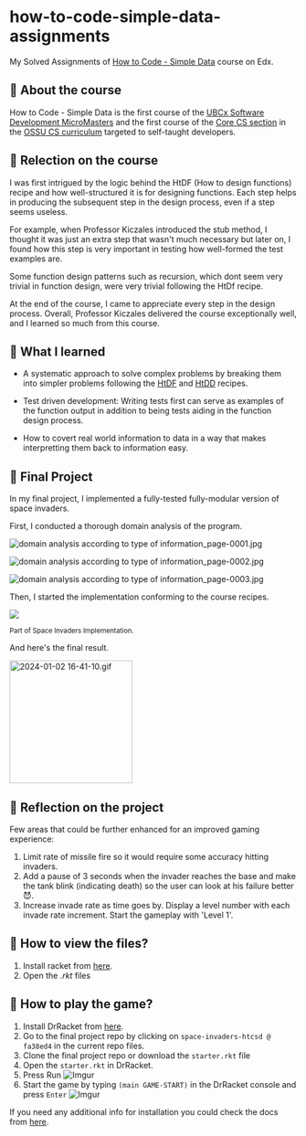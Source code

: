 # how-to-code-simple-data-assignments

My Solved Assignments of [How to Code - Simple Data](https://www.edx.org/course/how-to-code-simple-data) course on Edx.

## 🎾 About the course

How to Code - Simple Data is the first course of the [UBCx Software Development MicroMasters](https://www.edx.org/micromasters/ubcx-software-development) and the first course of the [Core CS section](https://github.com/ossu/computer-science#core-cs) in the [OSSU CS curriculum](https://github.com/ossu/computer-science) targeted to self-taught developers.

## 🎾 Relection on the course

I was first intrigued by the logic behind the HtDF (How to design functions) recipe and how well-structured it is for designing functions. Each step helps in producing the subsequent step in the design process, even if a step seems useless.

For example, when Professor Kiczales introduced the stub method, I thought it was just an extra step that wasn't much necessary but later on, I found how this step is very important in testing how well-formed the test examples are.

Some function design patterns such as recursion, which dont seem very trivial in function design, were very trivial following the HtDf recipe.

At the end of the course, I came to appreciate every step in the design process. Overall, Professor Kiczales delivered the course exceptionally well, and I learned so much from this course.

## 🎾 What I learned

- A systematic approach to solve complex problems by breaking them into simpler problems following the [HtDF](https://cs.berry.edu/webdocs-common/csc120/docs/recipes/htdf.html) and [HtDD](https://cs.berry.edu/webdocs-common/csc120/docs/recipes/htdd.html) recipes.

- Test driven development: Writing tests first can serve as examples of the function output in addition to being tests aiding in the function design process.

- How to covert real world information to data in a way that makes interpretting them back to information easy.

## 🎾 Final Project

In my final project, I implemented a fully-tested fully-modular version of space invaders.

First, I conducted a thorough domain analysis of the program.

![domain analysis according to type of information_page-0001.jpg](https://i.imgur.com/fTMC4Ct.jpg)

![domain analysis according to type of information_page-0002.jpg](https://i.imgur.com/6ntqsp9.jpg)

![domain analysis according to type of information_page-0003.jpg](https://i.imgur.com/n8uSol8.jpg)

Then, I started the implementation conforming to the course recipes.

![](https://i.imgur.com/gzcETy7.png)

<small> Part of Space Invaders Implementation. </small>

And here's the final result.

<img src="https://i.imgur.com/817QbYT.gif" title="" alt="2024-01-02 16-41-10.gif" width="215">

## 🎾 Reflection on the project

Few areas that could be further enhanced for an improved gaming experience:

1. Limit rate of missile fire so it would require some accuracy hitting invaders.
2. Add a pause of 3 seconds when the invader reaches the base and make the tank blink (indicating death) so the user can look at his failure better 😈.
3. Increase invade rate as time goes by. Display a level number with each invade rate increment. Start the gameplay with 'Level 1'.

## 🎾 How to view the files?

1. Install racket from [here](https://download.racket-lang.org/).
2. Open the _.rkt_ files

## 🎾 How to play the game?

1. Install DrRacket from [here](https://download.racket-lang.org/).
2. Go to the final project repo by clicking on `space-invaders-htcsd @ fa38ed4` in the current repo files.
3. Clone the final project repo or download the `starter.rkt` file
4. Open the `starter.rkt` in DrRacket.
5. Press Run
   ![Imgur](https://i.imgur.com/lDFHgRD.png)
6. Start the game by typing `(main GAME-START)` in the DrRacket console and press `Enter`
   ![Imgur](https://i.imgur.com/jmp7ENz.png)

If you need any additional info for installation you could check the docs from [here](https://docs.racket-lang.org/pollen/Installation.html).

